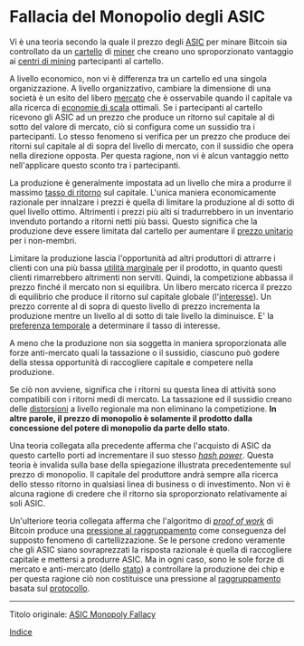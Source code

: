 # Fallacia del Monopolio degli ASIC



Vi è una teoria secondo la quale il prezzo degli [ASIC](https://it.wikipedia.org/wiki/Application_specific_integrated_circuit) per minare Bitcoin sia controllato da un [cartello](https://mises.org/library/man-economy-and-state-power-and-market/html/p/1059) di [miner](ch101-glossary.md#miner) che creano uno sproporzionato vantaggio ai [centri di mining](ch101-glossary.md#centro-di-mining-mine) partecipanti al cartello.

A livello economico, non vi è differenza tra un cartello ed una singola organizzazione. A livello organizzativo, cambiare la dimensione di una società è un esito del libero [mercato](ch101-glossary.md#mercato) che è osservabile quando il capitale va alla ricerca di [economie di scala](https://it.wikipedia.org/wiki/Economie_di_scala) ottimali. Se i partecipanti al cartello ricevono gli ASIC ad un prezzo che produce un ritorno sul capitale al di sotto del valore di mercato, ciò si configura come un sussidio tra i partecipanti. Lo stesso fenomeno si verifica per un prezzo che produce dei ritorni sul capitale al di sopra del livello di mercato, con il sussidio che opera nella direzione opposta. Per questa ragione, non vi è alcun vantaggio netto nell'applicare questo sconto tra i partecipanti.

La produzione è generalmente impostata ad un livello che mira a produrre il massimo [tasso di ritorno](https://en.wikipedia.org/wiki/Rate_of_return) sul capitale. L'unica maniera economicamente razionale per innalzare i prezzi è quella di limitare la produzione al di sotto di quel livello ottimo. Altrimenti i prezzi più alti si tradurrebbero in un inventario invenduto portando a ritorni netti più bassi. Questo significa che la produzione deve essere limitata dal cartello per aumentare il [prezzo unitario](https://en.wikipedia.org/wiki/Unit_price) per i non-membri.

Limitare la produzione lascia l'opportunità ad altri produttori di attrarre i clienti con una più bassa [utilità marginale](https://it.wikipedia.org/wiki/Utilit%C3%A0_marginale) per il prodotto, in quanto questi clienti rimarrebbero altrimenti non serviti. Quindi, la competizione abbassa il prezzo finché il mercato non si equilibra. Un libero mercato ricerca il prezzo di equilibrio che produce il ritorno sul capitale globale (l'[interesse](ch101-glossary.md#interesse)). Un prezzo corrente al di sopra di questo livello di prezzo incrementa la produzione mentre un livello al di sotto di tale livello la diminuisce. E' la [preferenza temporale](https://en.wikipedia.org/wiki/Time_preference) a determinare il tasso di interesse.

A meno che la produzione non sia soggetta in maniera sproporzionata alle forze anti-mercato quali la tassazione o il sussidio, ciascuno può godere della stessa opportunità di raccogliere capitale e competere nella produzione. 

Se ciò non avviene, significa che i ritorni su questa linea di attività sono compatibili con i ritorni medi di mercato. La tassazione ed il sussidio creano delle [distorsioni](ch101-glossary.md#distorsione) a livello regionale ma non eliminano la competizione. **In altre parole, il prezzo di monopolio è solamente il prodotto dalla concessione del potere di monopolio da parte dello stato**. 

Una teoria collegata alla precedente afferma che l'acquisto di ASIC da questo cartello porti ad incrementare il suo stesso [_hash power_](ch101-glossary.md#hash-power). Questa teoria è invalida sulla base della spiegazione illustrata precedentemente sul prezzo di monopolio. Il capitale del produttore andrà sempre alla ricerca dello stesso ritorno in qualsiasi linea di business o di investimento. Non vi è alcuna ragione di credere che il ritorno sia sproporzionato relativamente ai soli ASIC.

Un'ulteriore teoria collegata afferma che l'algoritmo di [_proof of work_](ch101-glossary.md#prova-di-lavoro-proof-of-work) di Bitcoin produce una [pressione al raggruppamento](ch039-pooling-pressure-risk.md) come conseguenza del supposto fenomeno di cartellizzazione. Se le persone credono veramente che gli ASIC siano sovraprezzati la risposta razionale è quella di raccogliere capitale e mettersi a produrre ASIC. Ma in ogni caso, sono le sole forze di mercato e anti-mercato (dello [stato](ch101-glossary.md#distorsione)) a controllare la produzione dei chip e per questa ragione ciò non costituisce una pressione al [raggruppamento](ch101-glossary.md#raggruppamento-pooling) basata sul [protocollo](ch101-glossary.md#protocollo). 

---

Titolo originale: [ASIC Monopoly Fallacy](https://github.com/libbitcoin/libbitcoin-system/wiki/ASIC-Monopoly-Fallacy)

[Indice](/README.md)
